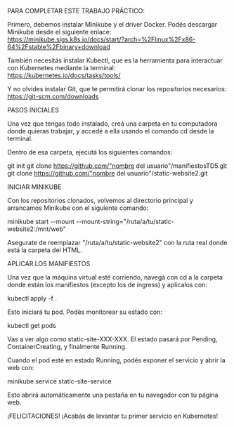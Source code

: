 PARA COMPLETAR ESTE TRABAJO PRÁCTICO:

Primero, debemos instalar Minikube y el driver Docker.
Podés descargar Minikube desde el siguiente enlace:
https://minikube.sigs.k8s.io/docs/start/?arch=%2Flinux%2Fx86-64%2Fstable%2Fbinary+download

También necesitás instalar Kubectl, que es la herramienta para interactuar con Kubernetes mediante la terminal:
https://kubernetes.io/docs/tasks/tools/

Y no olvides instalar Git, que te permitirá clonar los repositorios necesarios:
https://git-scm.com/downloads

PASOS INICIALES

Una vez que tengas todo instalado, creá una carpeta en tu computadora donde quieras trabajar, y accedé a ella usando el comando cd desde la terminal.

Dentro de esa carpeta, ejecutá los siguientes comandos:

git init
git clone https://github.com/"nombre del usuario"/manifiestosTD5.git
git clone https://github.com/"nombre del usuario"/static-website2.git

INICIAR MINIKUBE

Con los repositorios clonados, volvemos al directorio principal y arrancamos Minikube con el siguiente comando:

minikube start --mount --mount-string="/ruta/a/tu/static-website2:/mnt/web"

Asegurate de reemplazar "/ruta/a/tu/static-website2" con la ruta real donde está la carpeta del HTML.

APLICAR LOS MANIFIESTOS

Una vez que la máquina virtual esté corriendo, navegá con cd a la carpeta donde están los manifiestos (excepto los de ingress) y aplicalos con:

kubectl apply -f .

Esto iniciará tu pod. Podés monitorear su estado con:

kubectl get pods

Vas a ver algo como static-site-XXX-XXX. El estado pasará por Pending, ContainerCreating, y finalmente Running.

Cuando el pod esté en estado Running, podés exponer el servicio y abrir la web con:

minikube service static-site-service

Esto abrirá automáticamente una pestaña en tu navegador con tu página web.

¡FELICITACIONES! 
¡Acabás de levantar tu primer servicio en Kubernetes!


